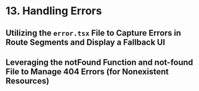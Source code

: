 # 13. Handling Errors

## Utilizing the `error.tsx` File to Capture Errors in Route Segments and Display a Fallback UI

## Leveraging the notFound Function and not-found File to Manage 404 Errors (for Nonexistent Resources)
